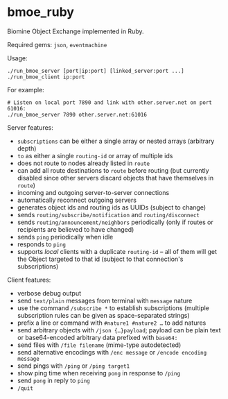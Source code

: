 bmoe_ruby
=========

Biomine Object Exchange implemented in Ruby.

Required gems: `json`, `eventmachine`

Usage:

    ./run_bmoe_server [port|ip:port] [linked_server:port ...]
    ./run_bmoe_client ip:port

For example:

    # Listen on local port 7890 and link with other.server.net on port 61016:
    ./run_bmoe_server 7890 other.server.net:61016

Server features:

* `subscriptions` can be either a single array or nested arrays (arbitrary depth)
* `to` as either a single `routing-id` or array of multiple ids
* does not route to nodes already listed in `route`
* can add all route destinations to `route` before routing (but
  currently disabled since other servers discard objects that have themselves in `route`)
* incoming and outgoing server-to-server connections
* automatically reconnect outgoing servers
* generates object ids and routing ids as UUIDs (subject to change)
* sends `routing/subscribe/notification` and `routing/disconnect`
* sends `routing/announcement/neighbors` periodically (only if routes or recipients are believed to have changed)
* sends `ping` periodically when idle
* responds to `ping`
* supports _local_ clients with a duplicate `routing-id` – all of them will
  get the Object targeted to that id (subject to that connection's 
  subscriptions)

Client features:

* verbose debug output
* send `text/plain` messages from terminal with `message` nature
* use the command `/subscribe *` to establish subscriptions
  (multiple subscription rules can be given as space-separated strings)
* prefix a line or command with `#nature1 #nature2 …` to add natures
* send arbitrary objects with `/json {…}payload`; payload can be plain text
  or base64-encoded arbitrary data prefixed with `base64:`
* send files with `/file filename` (mime-type autodetected)
* send alternative encodings with `/enc message` or `/encode encoding message`
* send pings with `/ping` or `/ping target1`
* show ping time when receiving `pong` in response to `/ping`
* send `pong` in reply to `ping`
* `/quit`


